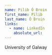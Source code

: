 ```yaml
---
name: Pilib Ó Broin
first_name: Pilib
last_name: Ó Broin
links:
  - name: LinkedIn
    absolute_url: 
---
```

University of Galway

